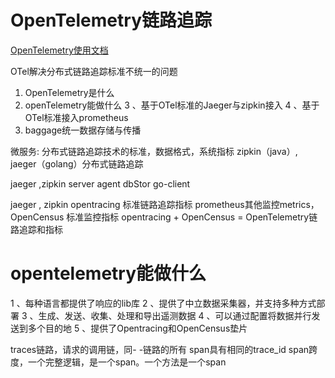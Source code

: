 # OpenTelemetry链路追踪

[OpenTelemetry使用文档](https://opentelemetry.io/docs/)

OTel解决分布式链路追踪标准不统一的问题

1. OpenTelemetry是什么
2. openTelemetry能做什么
3 、基于OTel标准的Jaeger与zipkin接入
4 、基于OTel标准接入prometheus
5. baggage统一数据存储与传播

微服务:
分布式链路追踪技术的标准，数据格式，系统指标
zipkin（java）, jaeger（golang）分布式链路追踪

jaeger ,zipkin
server
agent
dbStor
go-client

jaeger , zipkin opentracing 标准链路追踪指标
prometheus其他监控metrics，OpenCensus 标准监控指标
opentracing + OpenCensus = OpenTelemetry链路追踪和指标

# opentelemetry能做什么

1 、每种语言都提供了响应的lib库
2 、提供了中立数据采集器，并支持多种方式部署
3 、生成、发送、收集、处理和导出遥测数据
4 、可以通过配置将数据并行发送到多个目的地
5 、提供了Opentracing和OpenCensus垫片



traces链路，请求的调用链，同- -链路的所有
span具有相同的trace_id
span跨度，一个完整逻辑，是一个span。一个方法是一个span



